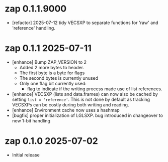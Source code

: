 
# zap 0.1.1.9000

* [refactor] 2025-07-12 tidy VECSXP to separate functions for 'raw'
  and 'reference' handling.

# zap 0.1.1  2025-07-11

* [enhance] Bump ZAP_VERSION to 2
    * Added 2 more bytes to header.
    * The first byte is a byte for flags
    * The second bytes is currently unused
    * Only one flag bit currently used:
        * flag to indicate if the writing process made use of list references.
* [enhance] VECSXP (lists and data.frames) can now also be cached by setting
  `list = 'reference'`.  This is not done by default as tracking VECSXPs
  can be costly during both writing and reading.
* [enhance] Environment cache now uses a hashmap
* [bugfix] proper initialization of LGLSXP. bug introduced
  in changeover to new 1-bit handling


# zap 0.1.0   2025-07-02

* Initial release
